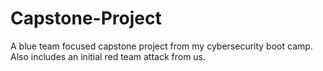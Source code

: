 # Capstone-Project
A blue team focused capstone project from my cybersecurity boot camp. 
Also includes an initial red team attack from us. 
